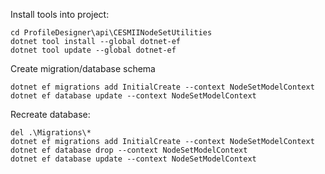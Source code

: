 ﻿Install tools into project:
```
cd ProfileDesigner\api\CESMIINodeSetUtilities
dotnet tool install --global dotnet-ef
dotnet tool update --global dotnet-ef
```
Create migration/database schema
```
dotnet ef migrations add InitialCreate --context NodeSetModelContext
dotnet ef database update --context NodeSetModelContext
```

Recreate database:
```
del .\Migrations\*
dotnet ef migrations add InitialCreate --context NodeSetModelContext
dotnet ef database drop --context NodeSetModelContext
dotnet ef database update --context NodeSetModelContext
```

